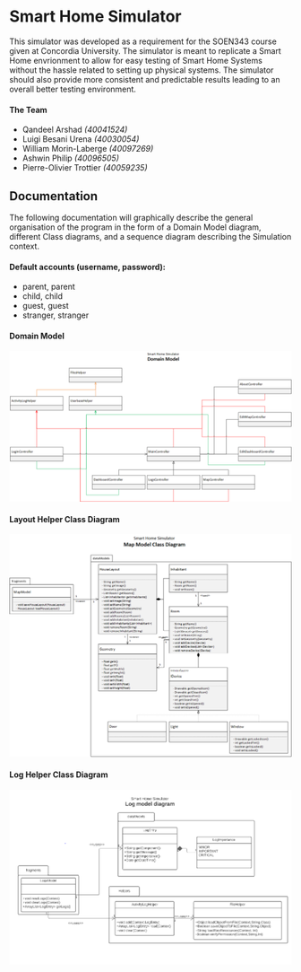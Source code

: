 # Smart Home Simulator

This simulator was developed as a requirement for the SOEN343 course given at Concordia University. The simulator is meant to replicate a Smart Home envrionment to allow for easy testing of Smart Home Systems without the hassle related to setting up physical systems. The simulator should also provide more consistent and predictable results leading to an overall better testing environment.

#### The Team

- Qandeel Arshad *(40041524)*
- Luigi Besani Urena *(40030054)*
- William Morin-Laberge *(40097269)*
- Ashwin Philip *(40096505)*
- Pierre-Olivier Trottier *(40059235)*

## Documentation

The following documentation will graphically describe the general organisation of the program in the form of a Domain Model diagram, different Class diagrams, and a sequence diagram describing the Simulation context.

#### Default accounts (username, password):  
- parent, parent  
- child, child  
- guest, guest  
- stranger, stranger  

#### Domain Model

![Domain Model](./documentation/domain-model.png "Domain Model")

#### Layout Helper Class Diagram

![Map Model Class Diagram](./documentation/class-map-model.png "Map Model Class Diagram")

#### Log Helper Class Diagram

![Log Model Class Diagram](./documentation/class-log-model.PNG "Log Model Class Diagram")
